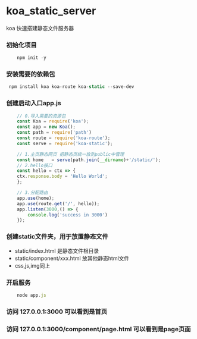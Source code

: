 # koa_static_server
koa 快速搭建静态文件服务器

### 初始化项目
```js
    npm init -y
```

### 安装需要的依赖包
```js
 npm install koa koa-route koa-static --save-dev
```

### 创建启动入口app.js
```js
    // 0.导入需要的资源包
    const Koa = require('koa');
    const app = new Koa();
    const path = require('path')
    const route = require('koa-route');
    const serve = require('koa-static');

    // 1.主页静态网页 把静态页统一放到public中管理
    const home   = serve(path.join(__dirname)+'/static/');
    // 2.hello接口
    const hello = ctx => {
    ctx.response.body = 'Hello World';
    };

    // 3.分配路由
    app.use(home); 
    app.use(route.get('/', hello));
    app.listen(3000,() => {
        console.log('success in 3000')
    });

```

### 创建static文件夹，用于放置静态文件
+ static/index.html 是静态文件根目录
+ static/component/xxx.html 放其他静态html文件
+ css,js,img同上

### 开启服务
```js
    node app.js
```

### 访问 127.0.0.1:3000 可以看到是首页

### 访问 127.0.0.1:3000/component/page.html 可以看到是page页面